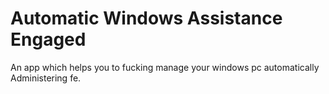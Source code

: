 # Automatic Windows Assistance Engaged
An app which helps you to fucking manage your windows pc automatically 
Administering fe. 
